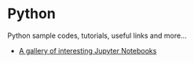 # Python
Python sample codes, tutorials, useful links and more...

- [A gallery of interesting Jupyter Notebooks](https://github.com/jupyter/jupyter/wiki/A-gallery-of-interesting-Jupyter-Notebooks)
